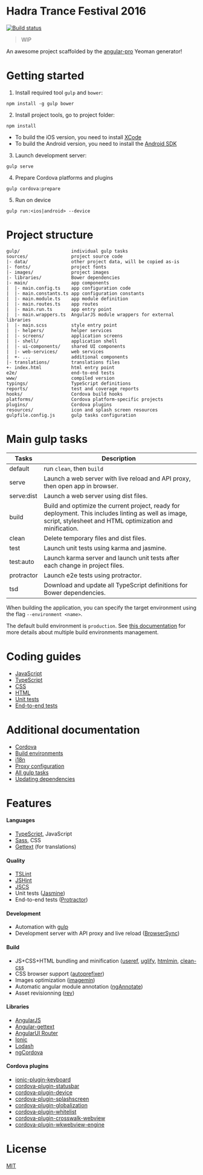 # Hadra Trance Festival 2016

[![Build status](https://img.shields.io/travis/sinedied/hadra-trance-festival/master.svg)](https://travis-ci.org/sinedied/hadra-trance-festival)

> WIP

An awesome project scaffolded by the [angular-pro](https://github.com/angular-starter-kit/generator-angular-pro) Yeoman generator!

# Getting started

1. Install required tool `gulp` and `bower`:
 ```
 npm install -g gulp bower
 ```

2. Install project tools, go to project folder:
 ```
 npm install
 ```

 - To build the iOS version, you need to install [XCode](https://itunes.apple.com/app/xcode/id497799835)
 - To build the Android version, you need to install the
   [Android SDK](http://developer.android.com/sdk/installing/index.html)

3. Launch development server:
 ```
 gulp serve
 ```

4. Prepare Cordova platforms and plugins
 ```
 gulp cordova:prepare
 ```
 
5. Run on device
 ```
 gulp run:<ios|android> --device
 ```

# Project structure
```
gulp/                   individual gulp tasks
sources/                project source code
|- data/                other project data, will be copied as-is
|- fonts/               project fonts
|- images/              project images
|- libraries/           Bower dependencies
|- main/                app components
|  |- main.config.ts    app configuration code
|  |- main.constants.ts app configuration constants
|  |- main.module.ts    app module definition
|  |- main.routes.ts    app routes
|  |- main.run.ts       app entry point
|  |- main.wrappers.ts  AngularJS module wrappers for external libraries
|  |- main.scss         style entry point
|  |- helpers/          helper services
|  |- screens/          application screens
|  |- shell/            application shell
|  |- ui-components/    shared UI components
|  |- web-services/     web services
|  +- ...               additional components
|- translations/        translations files
+- index.html           html entry point
e2e/                    end-to-end tests
www/                    compiled version
typings/                TypeScript definitions
reports/                test and coverage reports
hooks/                  Cordova build hooks
platforms/              Cordova platform-specific projects
plugins/                Cordova plugins
resources/              icon and splash screen resources
gulpfile.config.js      gulp tasks configuration
```

# Main gulp tasks

Tasks       | Description
------------|-------------------------------------------------------------------------------
default     | run `clean`, then `build`
serve       | Launch a web server with live reload and API proxy, then open app in browser.
serve:dist  | Launch a web server using dist files.
build       | Build and optimize the current project, ready for deployment. This includes linting as well as image, script, stylesheet and HTML optimization and minification.
clean       | Delete temporary files and dist files.
test        | Launch unit tests using karma and jasmine.
test:auto   | Launch karma server and launch unit tests after each change in project files.
protractor  | Launch e2e tests using protractor.
tsd         | Download and update all TypeScript definitions for Bower dependencies.

When building the application, you can specify the target environment using the flag `--environment <name>`.

The default build environment is `production`. See [this documentation](docs/build-environments.md) for more details
about multiple build environments management.

# Coding guides

- [JavaScript](docs/coding-guides/javascript.md)
- [TypeScript](docs/coding-guides/typescript.md)
- [CSS](docs/coding-guides/css.md)
- [HTML](docs/coding-guides/html.md)
- [Unit tests](docs/coding-guides/unit-tests.md)
- [End-to-end tests](docs/coding-guides/e2e-tests.md)

# Additional documentation

- [Cordova](docs/cordova.md)
- [Build environments](docs/build-environments.md)
- [i18n](docs/i18n.md)
- [Proxy configuration](docs/proxy.md)
- [All gulp tasks](docs/tasks.md)
- [Updating dependencies](docs/updating.md)

# Features

#### Languages
- [TypeScript](http://www.typescriptlang.org), JavaScript
- [Sass](http://sass-lang.com/), CSS
- [Gettext](https://angular-gettext.rocketeer.be) (for translations)

#### Quality
- [TSLint](https://github.com/palantir/tslint)
- [JSHint](http://jshint.com)
- [JSCS](http://jscs.info)
- Unit tests ([Jasmine](http://jasmine.github.io))
- End-to-end tests ([Protractor](https://github.com/angular/protractor))

#### Development
- Automation with [gulp](http://gulpjs.com)
- Development server with API proxy and live reload ([BrowserSync](http://www.browsersync.io))

#### Build
- JS+CSS+HTML bundling and minification ([useref](https://github.com/jonkemp/gulp-useref), 
  [uglify](https://github.com/terinjokes/gulp-uglify), 
  [htmlmin](https://github.com/jonschlinkert/gulp-htmlmin), 
  [clean-css](https://www.npmjs.com/package/gulp-clean-css) 
- CSS browser support ([autoprefixer](https://github.com/sindresorhus/gulp-autoprefixer))
- Images optimization ([imagemin](https://github.com/sindresorhus/gulp-imagemin))
- Automatic angular module annotation ([ngAnnotate](https://github.com/Kagami/gulp-ng-annotate))
- Asset revisionning ([rev](https://github.com/sindresorhus/gulp-rev))

#### Libraries
- [AngularJS](https://angularjs.org)
- [Angular-gettext](https://angular-gettext.rocketeer.be)
- [AngularUI Router](https://github.com/angular-ui/ui-router)
- [Ionic](http://ionicframework.com/)
- [Lodash](https://lodash.com)
- [ngCordova](http://ngcordova.com/)

#### Cordova plugins
- [ionic-plugin-keyboard](https://github.com/driftyco/ionic-plugin-keyboard)
- [cordova-plugin-statusbar](https://github.com/apache/cordova-plugin-statusbar)
- [cordova-plugin-device](https://github.com/apache/cordova-plugin-device)
- [cordova-plugin-splashscreen](https://github.com/apache/cordova-plugin-splashscreen)
- [cordova-plugin-globalization](https://github.com/apache/cordova-plugin-globalization)
- [cordova-plugin-whitelist](https://github.com/apache/cordova-plugin-whitelist)
- [cordova-plugin-crosswalk-webview](https://github.com/crosswalk-project/cordova-plugin-crosswalk-webview)
- [cordova-plugin-wkwebview-engine](https://github.com/apache/cordova-plugin-wkwebview-engine)

# License

[MIT](LICENSE)
